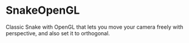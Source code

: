 # SnakeOpenGL
Classic Snake with OpenGL that lets you move your camera freely with perspective, and also set it to orthogonal.
